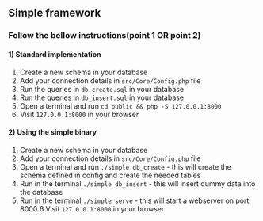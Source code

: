 ## Simple framework

### Follow the bellow instructions(point 1 OR point 2)
#### 1) Standard implementation
1. Create a new schema in your database
2. Add your connection details in ``src/Core/Config.php`` file
3. Run the queries in ``db_create.sql`` in your database
4. Run the queries in ``db_insert.sql`` in your database
5. Open a terminal and run ``cd public && php -S 127.0.0.1:8000``
6. Visit ``127.0.0.1:8000`` in your browser

#### 2) Using the simple binary
1. Create a new schema in your database
2. Add your connection details in ``src/Core/Config.php`` file
3. Open a terminal and run ``./simple db_create`` - this will create the schema defined in config and create the needed tables
4. Run in the terminal ``./simple db_insert`` - this will insert dummy data into the database
5. Run in the terminal ``./simple serve`` - this will start a webserver on port 8000
6.Visit ``127.0.0.1:8000`` in your browser